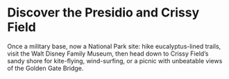 # Discover the Presidio and Crissy Field

Once a military base, now a National Park site: hike eucalyptus-lined trails, visit the Walt Disney Family Museum, then head down to Crissy Field’s sandy shore for kite-flying, wind-surfing, or a picnic with unbeatable views of the Golden Gate Bridge.

